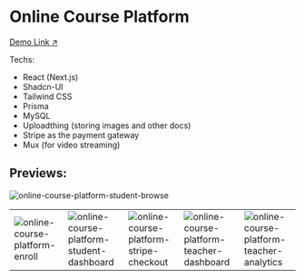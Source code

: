 # Online Course Platform

[Demo Link ↗](https://online-course-masadamsahid.vercel.app/)

Techs:
- React (Next.js)
- Shadcn-UI
- Tailwind CSS
- Prisma
- MySQL
- Uploadthing (storing images and other docs)
- Stripe as the payment gateway
- Mux (for video streaming)

 

## Previews:
![online-course-platform-student-browse](https://github.com/masadamsahid/online-course-platform-nextjs-stripe/assets/62916459/70148de9-1bd1-4845-9d3c-0f4b5d3ef802)

<table>
  <tr>
    <td>
      <img
        title="online-course-platform-enroll"
        src="https://github.com/masadamsahid/online-course-platform-nextjs-stripe/assets/62916459/c4a0c02b-9441-48c6-83d5-9537960b4a81"
        alt="online-course-platform-enroll"
      >
    </td>
    <td>
      <img
        title="online-course-platform-student-dashboard"
        src="https://github.com/masadamsahid/online-course-platform-nextjs-stripe/assets/62916459/a9430ef5-51a9-4406-be3a-8e0089002ff3"
        alt="online-course-platform-student-dashboard"
      >
    </td>
    <td>
      <img
        title="online-course-platform-stripe-checkout"
        src="https://github.com/masadamsahid/online-course-platform-nextjs-stripe/assets/62916459/c4dee941-3164-4698-bf0b-feb960fcbb32"
        alt="online-course-platform-stripe-checkout"
      >
    </td>
    <td>
      <img
        title="online-course-platform-teacher-dashboard"
        src="https://github.com/masadamsahid/online-course-platform-nextjs-stripe/assets/62916459/c06d3c9f-d593-4e13-a1f3-7da63779d2d3"
        alt="online-course-platform-teacher-dashboard"
      >
    </td>
    <td>
      <img
        title="online-course-platform-teacher-analytics"
        src="https://github.com/masadamsahid/online-course-platform-nextjs-stripe/assets/62916459/586e5920-d36c-4d5e-8233-697e3b05b6c4"
        alt="online-course-platform-teacher-analytics"
      >
    </td>
  </tr>
</table>


